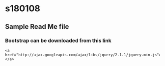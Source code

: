 # s180108
## Sample Read Me file
### Bootstrap can be downloaded from this link 
	<a href="http://ajax.googleapis.com/ajax/libs/jquery/2.1.1/jquery.min.js"></a>
